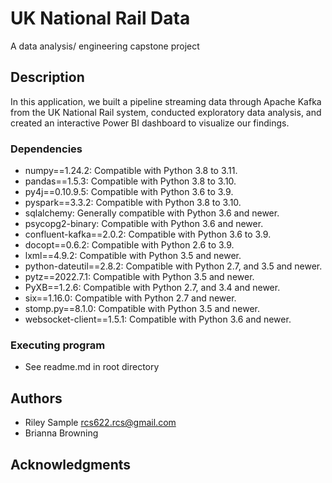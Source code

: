 # UK National Rail Data

A data analysis/ engineering capstone project

## Description

In this application, we built a pipeline streaming data through Apache Kafka from the UK National Rail system, conducted exploratory data analysis, and created an interactive Power BI dashboard to visualize our findings.

### Dependencies

* numpy==1.24.2: Compatible with Python 3.8 to 3.11.
* pandas==1.5.3: Compatible with Python 3.8 to 3.10.
* py4j==0.10.9.5: Compatible with Python 3.6 to 3.9.
* pyspark==3.3.2: Compatible with Python 3.8 to 3.10.
* sqlalchemy: Generally compatible with Python 3.6 and newer.
* psycopg2-binary: Compatible with Python 3.6 and newer.
* confluent-kafka==2.0.2: Compatible with Python 3.6 to 3.9.
* docopt==0.6.2: Compatible with Python 2.6 to 3.9.
* lxml==4.9.2: Compatible with Python 3.5 and newer.
* python-dateutil==2.8.2: Compatible with Python 2.7, and 3.5 and newer.
* pytz==2022.7.1: Compatible with Python 3.5 and newer.
* PyXB==1.2.6: Compatible with Python 2.7, and 3.4 and newer.
* six==1.16.0: Compatible with Python 2.7 and newer.
* stomp.py==8.1.0: Compatible with Python 3.5 and newer.
* websocket-client==1.5.1: Compatible with Python 3.6 and newer.

### Executing program

* See readme.md in root directory

## Authors

* Riley Sample rcs622.rcs@gmail.com
* Brianna Browning

## Acknowledgments